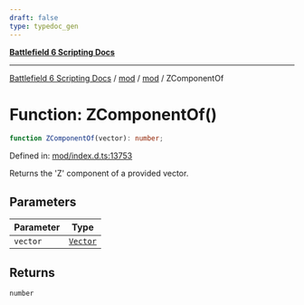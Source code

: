 ```yaml
---
draft: false
type: typedoc_gen
---
```


[**Battlefield 6 Scripting Docs**](../../../_index.md)

***

[Battlefield 6 Scripting Docs](../../../_index.md) / [mod](../../_index.md) / [mod](../_index.md) / ZComponentOf

# Function: ZComponentOf()

```ts
function ZComponentOf(vector): number;
```

Defined in: [mod/index.d.ts:13753](https://github.com/battlefield-portal-community/portal-docs/blob/6d87e21c5922a3efb03c634dbe98e5fe6e797672/generators/santiago/mod/index.d.ts#L13753)

Returns the 'Z' component of a provided vector.

## Parameters

| Parameter | Type |
| ------ | ------ |
| `vector` | [`Vector`](../Vector/_index.md) |

## Returns

`number`
